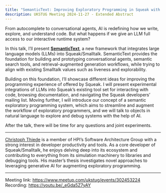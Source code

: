 ```yaml
---
title: "SemanticText: Improving Exploratory Programming in Squeak with Generative AI"
description: UKSTUG Meeting 2024-11-27 - Extended Abstract
---
```


From autocomplete to conversational agents, AI is redefining how we write, explore, and understand code. But what happens if we give an LLM full access to our interactive runtime system?

In this talk, I’ll present **[SemanticText](https://github.com/hpi-swa-lab/Squeak-SemanticText)**, a new framework that integrates large language models (LLMs) into Squeak/Smalltalk. SemanticText provides the foundation for building and prototyping conversational agents, semantic search tools, and retrieval-augmented generation workflows, while trying to align with existing Smalltalk values such as liveness and explorability.

Building on this foundation, I’ll showcase different ideas for improving the programming experience of offered by Squeak. I will present experimental integrations of LLMs into Squeak’s existing tool set for interacting with code, browsing documentation, and navigating the Squeak developers’ mailing list. Moving further, I will introduce our concept of a semantic exploratory programming system, which aims to streamline and augment the workflow of exploratory programmers, and we will talk to objects in natural language to explore and debug systems with the help of AI.

After the talk, there will be time for any questions and joint experiments.

---

[Christoph Thiede](https://linqlover.github.io/PORTFOLIO.html) is a member of HPI’s Software Architecture Group with a strong interest in developer productivity and tools. As a core developer of Squeak/Smalltalk, he enjoys delving deep into its ecosystem and contributing to everything from its simulation machinery to libraries and debugging tools. His master’s thesis investigates novel approaches to leveraging generative AI for augmenting exploratory programming.

---

Meeting link: <https://www.meetup.com/ukstug/events/302453224>  
Recording: <https://youtu.be/_eGda5Z7yAY>
